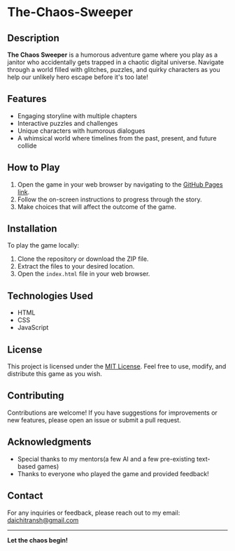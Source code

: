 # The-Chaos-Sweeper

## Description
**The Chaos Sweeper** is a humorous adventure game where you play as a janitor who accidentally gets trapped in a chaotic digital universe. Navigate through a world filled with glitches, puzzles, and quirky characters as you help our unlikely hero escape before it's too late!

## Features
- Engaging storyline with multiple chapters
- Interactive puzzles and challenges
- Unique characters with humorous dialogues
- A whimsical world where timelines from the past, present, and future collide

## How to Play
1. Open the game in your web browser by navigating to the [GitHub Pages link](https://ChitranshDaiya.github.io/the-chaos-sweeper/).
2. Follow the on-screen instructions to progress through the story.
3. Make choices that will affect the outcome of the game.

## Installation
To play the game locally:
1. Clone the repository or download the ZIP file.
2. Extract the files to your desired location.
3. Open the `index.html` file in your web browser.

## Technologies Used
- HTML
- CSS
- JavaScript

## License
This project is licensed under the [MIT License](LICENSE). Feel free to use, modify, and distribute this game as you wish.

## Contributing
Contributions are welcome! If you have suggestions for improvements or new features, please open an issue or submit a pull request.

## Acknowledgments
- Special thanks to my mentors(a few AI and a few pre-existing text-based games)
- Thanks to everyone who played the game and provided feedback!

## Contact
For any inquiries or feedback, please reach out to my email: daichitransh@gmail.com

---

**Let the chaos begin!**
